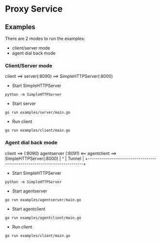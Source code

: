 # Proxy Service

## Examples

There are 2 modes to run the examples:
- client/server mode
- agent dial back mode

### Client/Server mode

client ==> server(:8090) ==> SimpleHTTPServer(:8000)

- Start SimpleHTTPServer
```console
python -m SimpleHTTPServer
```

- Start server
```
go run examples/server/main.go
```

- Run client
```
go run examples/client/main.go
```

### Agent dial back mode

client ==> (:8090) agentserver (:8091) <== agentclient ==> SimpleHTTPServer(:8000)
  |                                                                           ^
  |                               Tunnel                                      |
  +---------------------------------------------------------------------------+


- Start SimpleHTTPServer
```console
python -m SimpleHTTPServer
```

- Start agentserver
```
go run examples/agentserver/main.go
```

- Start agentclient
```
go run examples/agentclient/main.go
```

- Run client
```
go run examples/client/main.go
```
